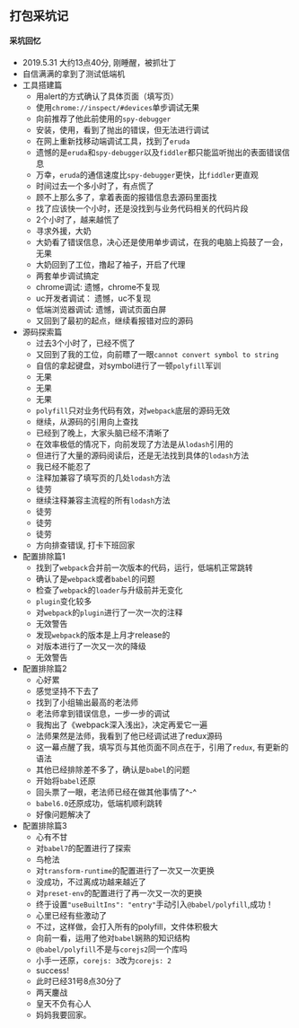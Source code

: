 ## 打包采坑记
#### 采坑回忆
* 2019.5.31 大约13点40分, 刚睡醒，被抓壮丁
* 自信满满的拿到了测试低端机
* 工具搭建篇
  * 用alert的方式确认了具体页面（填写页）
  * 使用```chrome://inspect/#devices```单步调试无果
  * 向前推荐了他此前使用的```spy-debugger```
  * 安装，使用，看到了抛出的错误，但无法进行调试
  * 在网上重新找移动端调试工具，找到了```eruda```
  * 遗憾的是```eruda```和```spy-debugger```以及```fiddler```都只能监听抛出的表面错误信息
  * 万幸，```eruda```的通信速度比```spy-debugger```更快，比```fiddler```更直观
  * 时间过去一个多小时了，有点慌了
  * 顾不上那么多了，拿着表面的报错信息去源码里面找
  * 找了应该快一个小时，还是没找到与业务代码相关的代码片段
  * 2个小时了，越来越慌了
  * 寻求外援，大奶
  * 大奶看了错误信息，决心还是使用单步调试，在我的电脑上捣鼓了一会，无果
  * 大奶回到了工位，撸起了袖子，开启了代理
  * 两套单步调试搞定
  * chrome调试: 遗憾，chrome不复现
  * uc开发者调试： 遗憾，uc不复现
  * 低端浏览器调试: 遗憾，调试页面白屏
  * 又回到了最初的起点，继续看报错对应的源码
* 源码探索篇
  * 过去3个小时了，已经不慌了
  * 又回到了我的工位，向前瞟了一眼```cannot convert symbol to string```
  * 自信的拿起键盘，对symbol进行了一顿```polyfill```军训
  * 无果
  * 无果
  * 无果
  * ```polyfill```只对业务代码有效，对```webpack```底层的源码无效
  * 继续，从源码的引用向上查找
  * 已经到了晚上，大家头脑已经不清晰了
  * 在效率极低的情况下，向前发现了方法是从```lodash```引用的
  * 但进行了大量的源码阅读后，还是无法找到具体的```lodash```方法
  * 我已经不能忍了
  * 注释加兼容了填写页的几处```lodash```方法
  * 徒劳
  * 继续注释兼容主流程的所有```lodash```方法
  * 徒劳
  * 徒劳
  * 徒劳
  * 方向排查错误, 打卡下班回家
* 配置排除篇1
  * 找到了```webpack```合并前一次版本的代码，运行，低端机正常跳转
  * 确认了是```webpack```或者```babel```的问题
  * 检查了```webpack```的```loader```与升级前并无变化
  * ```plugin```变化较多
  * 对```webpack```的```plugin```进行了一次一次的注释
  * 无效警告
  * 发现```webpack```的版本是上月才release的
  * 对版本进行了一次又一次的降级
  * 无效警告
* 配置排除篇2
  * 心好累
  * 感觉坚持不下去了
  * 找到了小组输出最高的老法师
  * 老法师拿到错误信息，一步一步的调试
  * 我掏出了《webpack深入浅出》，决定再爱它一遍
  * 法师果然是法师，我看到了他已经调试进了redux源码
  * 这一幕点醒了我，填写页与其他页面不同点在于，引用了```redux```, 有更新的语法
  * 其他已经排除差不多了，确认是```babel```的问题
  * 开始将```babel```还原
  * 回头票了一眼，老法师已经在做其他事情了^-^
  * ```babel6.0```还原成功，低端机顺利跳转
  * 好像问题解决了
* 配置排除篇3
  * 心有不甘
  * 对```babel7```的配置进行了探索
  * 鸟枪法
  * 对```transform-runtime```的配置进行了一次又一次更换
  * 没成功，不过离成功越来越近了
  * 对```preset-env```的配置进行了再一次又一次的更换
  * 终于设置```"useBuiltIns": "entry"```手动引入```@babel/polyfill```,成功！
  * 心里已经有些激动了
  * 不过，这样做，会打入所有的polyfill，文件体积极大
  * 向前一看，运用了他对```babel```娴熟的知识结构
  * ```@babel/polyfill```不是与```corejs2```同一个库吗
  * 小手一还原，```corejs: 3```改为```corejs: 2```
  * success!
  * 此时已经31号8点30分了
  * 两天鏖战
  * 皇天不负有心人
  * 妈妈我要回家。